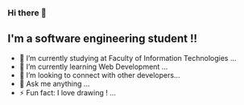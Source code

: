 ### Hi there 👋


## I'm a software engineering student !!
- 🔭 I’m currently studying at Faculty of Information Technologies ...
- 🌱 I’m currently learning Web Development ...
- 👯 I’m looking to connect with other developers...
- 💬 Ask me anything ...
- ⚡ Fun fact: I love drawing ! ...
<!--
**HalilFocic/HalilFocic** is a ✨ _special_ ✨ repository because its `README.md` (this file) appears on your GitHub profile.

Here are some ideas to get you started:

- 🔭 I’m currently working on ...
- 🌱 I’m currently learning ...
- 👯 I’m looking to collaborate on ...
- 🤔 I’m looking for help with ...
- 💬 Ask me about ...
- 📫 How to reach me: ...
- 😄 Pronouns: ...
- ⚡ Fun fact: ...
-->
